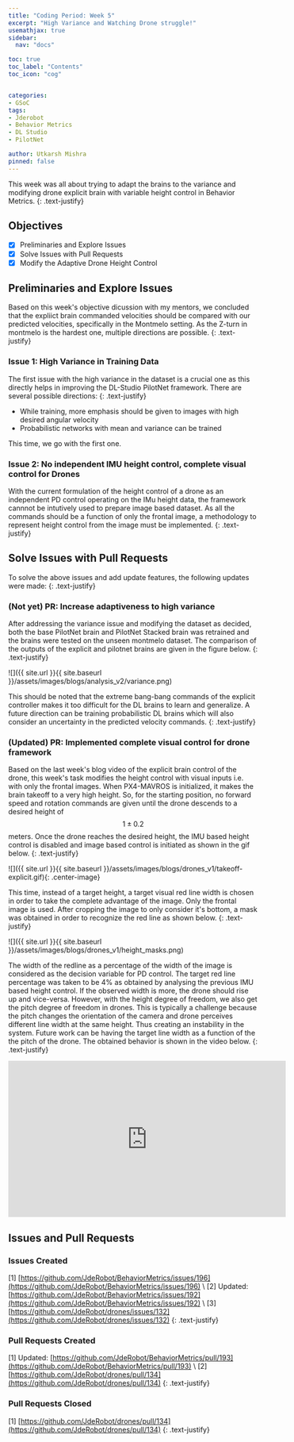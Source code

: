 ```yaml
---
title: "Coding Period: Week 5"
excerpt: "High Variance and Watching Drone struggle!"
usemathjax: true
sidebar:
  nav: "docs"

toc: true
toc_label: "Contents"
toc_icon: "cog"


categories:
- GSoC
tags:
- Jderobot
- Behavior Metrics
- DL Studio
- PilotNet

author: Utkarsh Mishra
pinned: false
---
```


This week was all about trying to adapt the brains to the variance and modifying drone explicit brain with variable height control in Behavior Metrics.
{: .text-justify}

## Objectives

- [x] Preliminaries and Explore Issues
- [x] Solve Issues with Pull Requests
- [x] Modify the Adaptive Drone Height Control

## Preliminaries and Explore Issues

Based on this week's objective dicussion with my mentors, we concluded that the expliict brain commanded velocities should be compared with our predicted velocities, specifically in the Montmelo setting. As the Z-turn in montmelo is the hardest one, multiple directions are possible.
{: .text-justify}

### Issue 1: High Variance in Training Data

The first issue with the high variance in the dataset is a crucial one as this directly helps in improving the DL-Studio PilotNet framework. There are several possible directions:
{: .text-justify}
- While training, more emphasis should be given to images with high desired angular velocity
- Probabilistic networks with mean and variance can be trained

This time, we go with the first one.

### Issue 2: No independent IMU height control, complete visual control for Drones

With the current formulation of the height control of a drone as an independent PD control operating on the IMu height data, the framework cannnot be intutively used to prepare image based dataset. As all the commands should be a function of only the frontal image, a methodology to represent height control from the image must be implemented.
{: .text-justify}

## Solve Issues with Pull Requests

To solve the above issues and add update features, the following updates were made:
{: .text-justify}

### (Not yet) PR: Increase adaptiveness to high variance

After addressing the variance issue and modifying the dataset as decided, both the base PilotNet brain and PilotNet Stacked brain was retrained and the brains were tested on the unseen montmelo dataset. The comparison of the outputs of the explicit and pilotnet brains are given in the figure below. 
{: .text-justify}

![]({{ site.url }}{{ site.baseurl }}/assets/images/blogs/analysis_v2/variance.png)

This should be noted that the extreme bang-bang commands of the  explicit controller makes it too difficult for the DL brains to learn and generalize. A future direction can be training probabilistic DL brains which will also consider an uncertainty in the predicted velocity commands.
{: .text-justify}

### (Updated) PR: Implemented complete visual control for drone framework 

Based on the last week's blog video of the explicit brain control of the drone, this week's task modifies the height control with visual inputs i.e. with only the frontal images. When PX4-MAVROS is initialized, it makes the brain takeoff to a very high height. So, for the starting position, no forward speed and rotation commands are given until the drone descends to a desired height of $$1 \pm 0.2$$ meters. Once the drone reaches the desired height, the IMU based height control is disabled and image based control is initiated as shown in the gif below.
{: .text-justify}

![]({{ site.url }}{{ site.baseurl }}/assets/images/blogs/drones_v1/takeoff-explicit.gif){: .center-image}

This time, instead of a target height, a target visual red line width is chosen in order to take the complete advantage of the image. Only the frontal image is used. After cropping the image to only consider it's bottom, a mask was obtained in order to recognize the red line as shown below. 
{: .text-justify}

![]({{ site.url }}{{ site.baseurl }}/assets/images/blogs/drones_v1/height_masks.png)

The width of the redline as a percentage of the width of the image is considered as the decision variable for PD control. The target red line percentage was taken to be 4% as obtained by analysing the previous IMU based height control. If the observed width is more, the drone should rise up and vice-versa. However, with the height degree of freedom, we also get the pitch degree of freedom in drones. This is typically a challenge because the pitch changes the orientation of the camera and drone perceives different line width at the same height. Thus creating an instability in the system. Future work can be having the target line width as a function of the the pitch of the drone. The obtained behavior is shown in the video below.
{: .text-justify}

<iframe width="560" height="315" src="https://www.youtube.com/embed/SmYmEarsaX0" title="YouTube video player" frameborder="0" allow="accelerometer; autoplay; clipboard-write; encrypted-media; gyroscope; picture-in-picture" allowfullscreen></iframe>

## Issues and Pull Requests

### Issues Created

[1] [https://github.com/JdeRobot/BehaviorMetrics/issues/196](https://github.com/JdeRobot/BehaviorMetrics/issues/196) \\
[2] Updated: [https://github.com/JdeRobot/BehaviorMetrics/issues/192](https://github.com/JdeRobot/BehaviorMetrics/issues/192) \\
[3] [https://github.com/JdeRobot/drones/issues/132](https://github.com/JdeRobot/drones/issues/132)
{: .text-justify}

### Pull Requests Created

[1] Updated: [https://github.com/JdeRobot/BehaviorMetrics/pull/193](https://github.com/JdeRobot/BehaviorMetrics/pull/193) \\
[2] [https://github.com/JdeRobot/drones/pull/134](https://github.com/JdeRobot/drones/pull/134)
{: .text-justify}

### Pull Requests Closed

[1] [https://github.com/JdeRobot/drones/pull/134](https://github.com/JdeRobot/drones/pull/134)
{: .text-justify}
